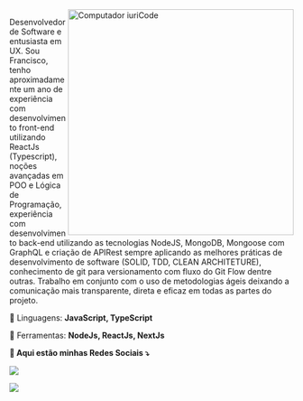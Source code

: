 <img src="https://raw.githubusercontent.com/MicaelliMedeiros/micaellimedeiros/master/image/computer-illustration.png" min-width="400px" max-width="400px" width="400px" align="right" alt="Computador iuriCode">

<p align="left"> 
 Desenvolvedor de Software e entusiasta em UX. Sou Francisco, tenho aproximadamente um ano de experiência com desenvolvimento front-end utilizando ReactJs (Typescript), noções avançadas em POO e Lógica de Programação, experiência com desenvolvimento back-end utilizando as tecnologias NodeJS, MongoDB, Mongoose com GraphQL e criação de APIRest sempre aplicando as melhores práticas de desenvolvimento de software (SOLID, TDD, CLEAN ARCHITETURE), conhecimento de git para
versionamento com fluxo do Git Flow dentre outras. Trabalho em conjunto com o uso
de metodologias ágeis deixando a comunicação mais transparente, direta e eficaz
em todas as partes do projeto.

 </p>

<p align="left">
  🦄  Linguagens: <strong>JavaScript, TypeScript </strong>
</p>

<p align="left">
  💼 Ferramentas: <strong> NodeJs, ReactJs, NextJs 
</p>

<p align="left">
  💌 Aqui estão minhas Redes Sociais ⤵️
</p>

<p align="left">
  
  <a href="www.linkedin.com/in/francisco-césar" alt="Linkedin">
  
  <img src="https://img.shields.io/badge/-Linkedin-0e76a8?style=flat-square&logo=Linkedin&logoColor=white&link=https://www.linkedin.com/in/francisco-c%C3%A9sar-94838b17b/" /></a>

  


  <a href="#" alt="Instagram">
  <img src="https://img.shields.io/badge/-Instagram-DF0174?style=flat-square&labelColor=DF0174&logo=instagram&logoColor=white&link=https://www.instagram.com/franciscocmateus/"/></a>
</p>
